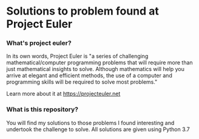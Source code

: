 # Solutions to problem found at Project Euler

### What's project euler?

In its own words, Project Euler is "a series of challenging mathematical/computer programming problems that will require more than just mathematical insights to solve. Although mathematics will help you arrive at elegant and efficient methods, the use of a computer and programming skills will be required to solve most problems."

Learn more about it at https://projecteuler.net

### What is this repository?

You will find my solutions to those problems I found interesting and undertook the challenge to solve. All solutions are given using Python 3.7

